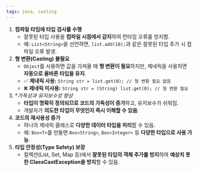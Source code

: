 ```yaml
---
tags: java, casting
---
```

1. **컴파일 타임에 타입 검사를 수행**
    - 잘못된 타입 사용을 **컴파일 시점에서 감지**하여 런타임 오류를 방지함.
    - 예: `List<String>`을 선언하면, `list.add(10);`과 같은 잘못된 타입 추가 시 컴파일 오류 발생.
2. **형 변환(Casting) 불필요**
    - `Object`를 사용하면 값을 가져올 때 **형 변환이 필요**하지만, 제네릭을 사용하면 **자동으로 올바른 타입을 유지**.
    - ✅ **제네릭 사용:** `String str = list.get(0); // 형 변환 필요 없음`
    - ❌ **제네릭 미사용:** `String str = (String) list.get(0); // 형 변환 필요`
3. **가독성과 유지보수성 향상*
    - **타입이 명확히 정의되므로 코드의 가독성이 증가**하고, 유지보수가 쉬워짐.
    - 개발자가 **의도한 타입이 무엇인지 즉시 이해할 수 있음**.
4. **코드의 재사용성 증가**
    - 하나의 제네릭 클래스로 **다양한 데이터 타입을 처리**할 수 있음.
    - 예: `Box<T>`를 만들면 `Box<String>`, `Box<Integer>` 등 **다양한 타입으로 사용 가능**.
5. **타입 안정성(Type Safety) 보장**
    - 컬렉션(List, Set, Map 등)에서 **잘못된 타입의 객체 추가를 방지**하여 **예상치 못한 ClassCastException을 방지**할 수 있음.
